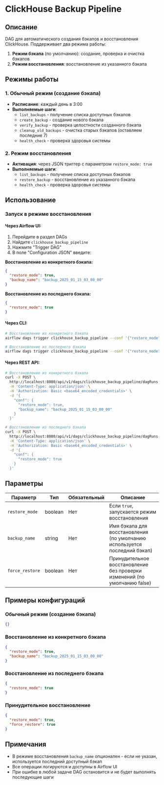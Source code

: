 # ClickHouse Backup Pipeline

## Описание

DAG для автоматического создания бэкапов и восстановления ClickHouse. Поддерживает два режима работы:

1. **Режим бэкапа** (по умолчанию): создание, проверка и очистка бэкапов
2. **Режим восстановления**: восстановление из указанного бэкапа

## Режимы работы

### 1. Обычный режим (создание бэкапа)
- **Расписание**: каждый день в 3:00
- **Выполняемые шаги**:
  - `list_backups` - получение списка доступных бэкапов
  - `create_backup` - создание нового бэкапа
  - `verify_backup` - проверка целостности созданного бэкапа
  - `cleanup_old_backups` - очистка старых бэкапов (оставляем последние 7)
  - `health_check` - проверка здоровья системы

### 2. Режим восстановления
- **Активация**: через JSON триггер с параметром `restore_mode: true`
- **Выполняемые шаги**:
  - `list_backups` - получение списка доступных бэкапов
  - `restore_backup` - восстановление из указанного бэкапа
  - `health_check` - проверка здоровья системы

## Использование

### Запуск в режиме восстановления

#### Через Airflow UI:
1. Перейдите в раздел DAGs
2. Найдите `clickhouse_backup_pipeline`
3. Нажмите "Trigger DAG"
4. В поле "Configuration JSON" введите:

**Восстановление из конкретного бэкапа:**
```json
{
  "restore_mode": true,
  "backup_name": "backup_2025_01_15_03_00_00"
}
```

**Восстановление из последнего бэкапа:**
```json
{
  "restore_mode": true
}
```

#### Через CLI:
```bash
# Восстановление из конкретного бэкапа
airflow dags trigger clickhouse_backup_pipeline --conf '{"restore_mode": true, "backup_name": "backup_2025_01_15_03_00_00"}'

# Восстановление из последнего бэкапа
airflow dags trigger clickhouse_backup_pipeline --conf '{"restore_mode": true}'
```

#### Через REST API:
```bash
# Восстановление из конкретного бэкапа
curl -X POST \
  http://localhost:8080/api/v1/dags/clickhouse_backup_pipeline/dagRuns \
  -H 'Content-Type: application/json' \
  -H 'Authorization: Basic <base64_encoded_credentials>' \
  -d '{
    "conf": {
      "restore_mode": true,
      "backup_name": "backup_2025_01_15_03_00_00"
    }
  }'

# Восстановление из последнего бэкапа
curl -X POST \
  http://localhost:8080/api/v1/dags/clickhouse_backup_pipeline/dagRuns \
  -H 'Content-Type: application/json' \
  -H 'Authorization: Basic <base64_encoded_credentials>' \
  -d '{
    "conf": {
      "restore_mode": true
    }
  }'
```

## Параметры

| Параметр      | Тип      | Обязательный | Описание                                                                        |
|---------------|----------|--------------|---------------------------------------------------------------------------------|
| `restore_mode`| boolean  | Нет          | Если `true`, запускается режим восстановления                                   |
| `backup_name` | string   | Нет          | Имя бэкапа для восстановления (по умолчанию используется последний бэкап)        |
| `force_restore`| boolean | Нет          | Принудительное восстановление без проверки изменений (по умолчанию false)        |

## Примеры конфигураций

### Обычный режим (создание бэкапа)
```json
{}
```

### Восстановление из конкретного бэкапа
```json
{
  "restore_mode": true,
  "backup_name": "backup_2025_01_15_03_00_00"
}
```

### Восстановление из последнего бэкапа
```json
{
  "restore_mode": true
}
```

### Принудительное восстановление
```json
{
  "restore_mode": true,
  "force_restore": true
}
```

## Примечания

- В режиме восстановления `backup_name` опционален - если не указан, используется последний доступный бэкап
- Все операции логируются и доступны в Airflow UI
- При ошибке в любой задаче DAG остановится и не будет выполнять последующие шаги
